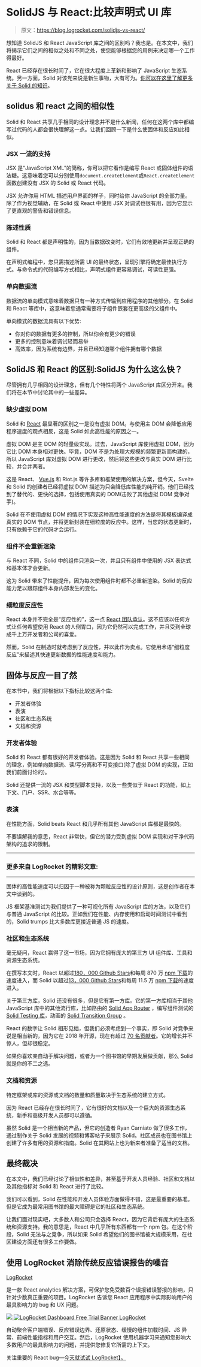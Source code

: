 # SolidJS 与 React:比较声明式 UI 库

> 原文：<https://blog.logrocket.com/solidjs-vs-react/>

想知道 SolidJS 和 React JavaScript 库之间的区别吗？我也是。在本文中，我们将揭示它们之间的相似之处和不同之处，使您能够根据您的用例来决定哪一个工作得最好。

React 已经存在很长时间了，它在很大程度上革新和影响了 JavaScript 生态系统。另一方面，Solid 对该党来说是新生事物，大有可为。[你可以在这里了解更多关于 Solid 的知识](https://blog.logrocket.com/introduction-solidjs/)。

## solidus 和 react 之间的相似性

Solid 和 React 共享几乎相同的设计理念并不是什么新闻，任何在这两个库中都编写过代码的人都会很快理解这一点。让我们回顾一下是什么使固体和反应如此相似。

### JSX 一流的支持

JSX 是“JavaScript XML”的简称，你可以把它看作是编写 React 或固体组件的语法糖。这意味着您可以分别使用`document.createElement`或`React.createElement`函数创建没有 JSX 的 Solid 或 React 代码。

JSX 允许你用 HTML 描述用户界面的样子，同时给你 JavaScript 的全部力量。除了作为视觉辅助，在 Solid 或 React 中使用 JSX 对调试也很有用，因为它显示了更直观的警告和错误信息。

### 陈述性质

Solid 和 React 都是声明性的，因为当数据改变时，它们有效地更新并呈现正确的组件。

在声明式编程中，您只需描述所需 UI 的最终状态，呈现引擎将确定最佳执行方式。与命令式的代码编写方式相比，声明式组件更容易调试，可读性更强。

### 单向数据流

数据流的单向模式意味着数据只有一种方式传输到应用程序的其他部分。在 Solid 和 React 等库中，这意味着您通常需要将子组件嵌套在更高级的父组件中。

单向模式的数据流具有以下优势:

*   你对你的数据有更多的控制，所以你会有更少的错误
*   更多的控制意味着调试轻而易举
*   高效率，因为系统有边界，并且已经知道哪个组件拥有哪个数据

## SolidJS 和 React 的区别:SolidJS 为什么这么快？

尽管拥有几乎相同的设计理念，但有几个特性将两个 JavaScript 库区分开来。我们将在本节中讨论其中的一些差异。

### 缺少虚拟 DOM

Solid 和 [React](https://blog.logrocket.com/tag/react/) 最显著的区别之一是没有虚拟 DOM。与使用主 DOM 会降低应用程序速度的观点相反，这是 Solid 如此高性能的原因之一。

虚拟 DOM 是主 DOM 的轻量级实现。过去，JavaScript 库使用虚拟 DOM，因为它比 DOM 本身相对更快。毕竟，DOM 不是为处理大规模的频繁更新而构建的，所以 JavaScript 库对虚拟 DOM 进行更改，然后将这些更改与真实 DOM 进行比较，并合并两者。

这是 React、 [Vue.js](https://blog.logrocket.com/tag/vue/) 和 Riot.js 等许多库和框架使用的解决方案，但今天，Svelte 和 Solid 的创建者已经将虚拟 DOM 描述为只会降低库性能的纯开销。他们已经找到了替代的、更快的选择，包括使用真实的 DOM(击败了其他虚拟 DOM 竞争对手)。

Solid 在不使用虚拟 DOM 的情况下实现这种高性能速度的方法是将其模板编译成真实的 DOM 节点，并将更新封装在细粒度的反应中。这样，当您的状态更新时，只有依赖于它的代码才会运行。

### 组件不会重新渲染

与 React 不同，Solid 中的组件只渲染一次，并且只有组件中使用的 JSX 表达式和基本体才会更新。

这为 Solid 带来了性能提升，因为每次使用组件时都不必重新渲染。Solid 的反应能力足以跟踪组件本身内部发生的变化。

### 细粒度反应性

React 本身并不完全是“反应性的”，这一点 [React 团队承认](https://reactjs.org/docs/design-principles.html#scheduling)。这不应该以任何方式让任何希望使用 React 的人倒胃口，因为它仍然可以完成工作，并且受到全球成千上万开发者和公司的喜爱。

然而，Solid 在制造时就考虑到了反应性，并以此作为卖点。它使用术语“细粒度反应”来描述其快速更新数据的性能速度和能力。

## 固体与反应一目了然

在本节中，我们将根据以下指标比较这两个库:

*   开发者体验
*   表演
*   社区和生态系统
*   文档和资源

### 开发者体验

Solid 和 React 都有很好的开发者体验。这是因为 Solid 和 React 共享一些相同的理念，例如单向数据流、读/写分离和不可变接口(除了虚拟 DOM 的实现，正如我们前面讨论的)。

Solid 还提供一流的 JSX 和类型脚本支持，以及一些类似于 React 的功能，如上下文、门户、SSR、水合等等。

### 表演

在性能方面，Solid beats React 和几乎所有其他 JavaScript 库都是最快的。

不要误解我的意思，React 非常快，但它的潜力受到虚拟 DOM 实现和对干净代码架构的追求的限制。

* * *

### 更多来自 LogRocket 的精彩文章:

* * *

固体的高性能速度可以归因于一种被称为颗粒反应性的设计原则，这是创作者在本文中谈到的。

JS 框架基准测试为我们提供了一种可视化所有 JavaScript 库的方法，以及它们与普通 JavaScript 的比较。正如我们在性能、内存使用和启动时间测试中看到的，Solid trumps 比大多数库更接近普通 JS 的速度。

### 社区和生态系统

毫无疑问，React 赢得了这一市场，因为它拥有庞大的第三方 UI 组件库、工具和资源生态系统。

在撰写本文时，React 以超过[180，000 Github Stars](https://github.com/facebook/react)和每周 870 万 [npm 下载](https://www.npmjs.com/package/react)的速度进入，而 Solid 以超过[13，000 Github Stars](https://github.com/solidjs/solid)和每周 11.5 万 [npm 下载](https://www.npmjs.com/package/solid-js)的速度进入。

关于第三方库，Solid 还没有很多，但是它有第一方库。它的第一方库相当于其他 JavaScript 库中的其他流行库，比如路由的 [Solid App Router](https://github.com/solidjs/solid-app-router) ，编写组件测试的 [Solid Testing 库](https://github.com/solidjs/solid-testing-library)，动画的 [Solid Transition Group](https://github.com/solidjs/solid-transition-group) 。

React 的数字让 Solid 相形见绌，但我们必须考虑到一个事实，即 Solid 对竞争来说是相当新的，因为它在 2018 年开源，现在有超过 [70 名贡献者](https://github.com/solidjs/solid#contributors)。它的增长并不惊人，但却很稳定。

如果你喜欢亲自动手解决问题，或者为一个图书馆的早期发展做贡献，那么 Solid 就是你的不二之选。

### 文档和资源

特定框架或库的资源或文档的数量和质量取决于生态系统的建立方式。

因为 React 已经存在很长时间了，它有很好的文档以及一个巨大的资源生态系统，新手和高级开发人员都可以遵循。

虽然 Solid 是一个相当新的产品，但它的创造者 Ryan Carniato 做了很多工作，通过制作关于 Solid 发展的视频和博客帖子来展示 Solid。社区成员也在图书馆上创建了许多有用的资源和指南。Solid 在其网站上也为新来者准备了适当的文档。

## 最终裁决

在本文中，我们已经讨论了相似性和差异，甚至基于开发人员经验、社区和文档以及其他指标对 Solid 和 React 进行了比较。

我们可以看到，Solid 在性能和开发人员体验方面做得不错，这是最重要的基准。但是它成为最常用图书馆的最大障碍是它的社区和生态系统。

让我们面对现实吧，大多数人和公司只会选择 React，因为它背后有庞大的生态系统和资源支持。我的意思是，React 中几乎所有东西都有一个 npm 包。在这个阶段，Solid 无法与之竞争，所以如果 Solid 希望他们的图书馆被大规模采用，在社区建设方面还有很多工作要做。

## 使用 LogRocket 消除传统反应错误报告的噪音

[LogRocket](https://lp.logrocket.com/blg/react-signup-issue-free)

是一款 React analytics 解决方案，可保护您免受数百个误报错误警报的影响，只针对少数真正重要的项目。LogRocket 告诉您 React 应用程序中实际影响用户的最具影响力的 bug 和 UX 问题。

[![](img/f300c244a1a1cf916df8b4cb02bec6c6.png) ](https://lp.logrocket.com/blg/react-signup-general) [ ![LogRocket Dashboard Free Trial Banner](img/d6f5a5dd739296c1dd7aab3d5e77eeb9.png) ](https://lp.logrocket.com/blg/react-signup-general) [LogRocket](https://lp.logrocket.com/blg/react-signup-issue-free)

自动聚合客户端错误、反应错误边界、还原状态、缓慢的组件加载时间、JS 异常、前端性能指标和用户交互。然后，LogRocket 使用机器学习来通知您影响大多数用户的最具影响力的问题，并提供您修复它所需的上下文。

关注重要的 React bug—[今天就试试 LogRocket】。](https://lp.logrocket.com/blg/react-signup-issue-free)